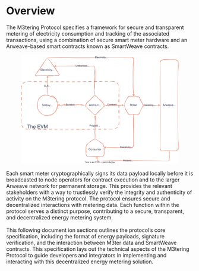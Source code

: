 # Overview

The M3tering Protocol specifies a framework for secure and transparent metering of electricity consumption and tracking of the associated transactions, using a combination of secure smart meter hardware and an Arweave-based smart contracts known as SmartWeave contracts.

<figure><picture><source srcset="../.gitbook/assets/Screenshot 2024-07-06 at 10-26-26 M3tering - draw.io.png" media="(prefers-color-scheme: dark)"><img src="../.gitbook/assets/M3tering.svg" alt=""></picture><figcaption></figcaption></figure>

Each smart meter cryptographically signs its data payload locally before it is broadcasted to node operators for contract execution and to the larger Arweave network for permanent storage. This provides the relevant stakeholders with a way to trustlessly verify the integrity and authenticity of activity on the M3tering protocol. The protocol ensures secure and decentralized interactions with metering data. Each function within the protocol serves a distinct purpose, contributing to a secure, transparent, and decentralized energy metering system.\
\
This following document ion sections outlines the protocol’s core specification, including the format of energy payloads, signature verification, and the interaction between M3ter data and SmartWeave contracts. This specification lays out the technical aspects of the M3tering Protocol to guide developers and integrators in implementing and interacting with this decentralized energy metering solution.
